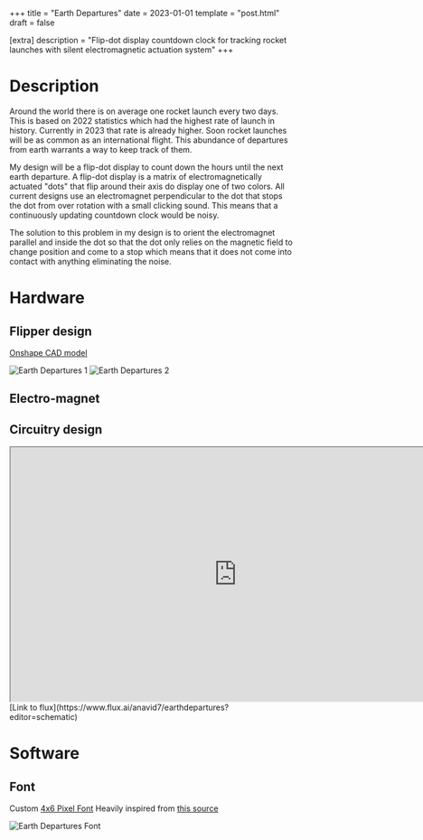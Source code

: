 +++
title = "Earth Departures"
date = 2023-01-01
template = "post.html"
draft = false

[extra]
description = "Flip-dot display countdown clock for tracking rocket launches with silent electromagnetic actuation system"
+++

# Description 
Around the world there is on average one rocket launch every two days. This is based on 2022 statistics which had the highest rate of launch in history. Currently in 2023 that rate is already higher. Soon rocket launches will be as common as an international flight.  This abundance of departures from earth warrants a way to keep track of them. 

My design will be a flip-dot display to count down the hours until the next earth departure. A flip-dot display is a matrix of electromagnetically actuated "dots" that flip around their axis do display one of two colors. All current designs use an electromagnet perpendicular to the dot that stops the dot from over rotation with a small clicking sound. This means that a continuously updating countdown clock would be noisy. 

The solution to this problem in my design is to orient the electromagnet parallel and inside the dot so that the dot only relies  on the magnetic field to change position and come to a stop which means that it does not come into contact with anything eliminating the noise. 
# Hardware
## Flipper design
[Onshape CAD model](https://cad.onshape.com/documents/fb655a988969d47eb917e3cd/w/1195939c91361ee4f1c738e5/e/18ec0121ca61a6fa3ee6f998?renderMode=0&uiState=66edfd87d573f000db64c86a)

![Earth Departures 1](/20240911_231144.jpg)
![Earth Departures 2](/20240917_222125.jpg)


## Electro-magnet



## Circuitry design
<iframe height="450" width="800" allowfullscreen src="https://www.flux.ai/anavid7/earthdepartures?embed=1&editor=schematic"></iframe>
[Link to flux](https://www.flux.ai/anavid7/earthdepartures?editor=schematic)


# Software
## Font
Custom [4x6 Pixel Font](https://drive.google.com/file/d/10hmenNrMEzQyVrhUjFfZUmd8dKZTgsJa/view?usp=sharing)
Heavily inspired from [this source](https://fontstruct.com/fontstructions/show/1650758/4x6-font)

![Earth Departures Font](/earth_departures_4x6_font.drawio.png)